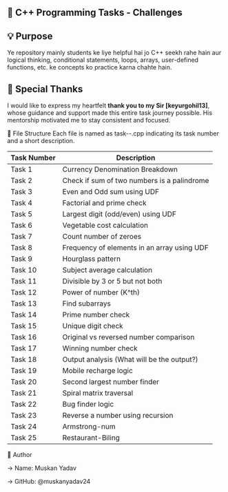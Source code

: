 ## 🧩 C++ Programming Tasks - Challenges

## 💡 Purpose

Ye repository mainly students ke liye helpful hai jo C++ seekh rahe hain aur logical thinking, conditional statements, loops, arrays, user-defined functions, etc. ke concepts ko practice karna chahte hain.

## 🙏 Special Thanks

I would like to express my heartfelt **thank you to my Sir [keyurgohil13]**, whose guidance and support made this entire task journey possible. His mentorship motivated me to stay consistent and focused.

📁 File Structure
Each file is named as task-<number>-<description>.cpp indicating its task number and a short description.

| Task Number | Description                                 |
| ----------- | ------------------------------------------- |
| Task 1      | Currency Denomination Breakdown             |
| Task 2      | Check if sum of two numbers is a palindrome |
| Task 3      | Even and Odd sum using UDF                  |
| Task 4      | Factorial and prime check                   |
| Task 5      | Largest digit (odd/even) using UDF          |
| Task 6      | Vegetable cost calculation                  |
| Task 7      | Count number of zeroes                      |
| Task 8      | Frequency of elements in an array using UDF |
| Task 9      | Hourglass pattern                           |
| Task 10     | Subject average calculation                 |
| Task 11     | Divisible by 3 or 5 but not both            |
| Task 12     | Power of number (K^th)                      |
| Task 13     | Find subarrays                              |
| Task 14     | Prime number check                          |
| Task 15     | Unique digit check                          |
| Task 16     | Original vs reversed number comparison      |
| Task 17     | Winning number check                        |
| Task 18     | Output analysis (What will be the output?)  |
| Task 19     | Mobile recharge logic                       |
| Task 20     | Second largest number finder                |
| Task 21     | Spiral matrix traversal                     |
| Task 22     | Bug finder logic                            |
| Task 23     | Reverse a number using recursion            |
| Task 24     | Armstrong-num                               |
| Task 25     | Restaurant-Biling                           |


📌 Author

-> Name: Muskan Yadav

-> GitHub: @muskanyadav24
